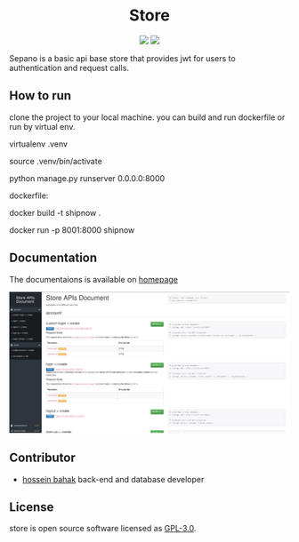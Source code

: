 <h1 align="center"> Store </h1>

<p align="center">
  <img src="https://img.shields.io/static/v1?label=Backend&message=Django DRF&color=blue">
  <img src="https://img.shields.io/static/v1?label=Database&message=SQLite&color=important">
</p>


Sepano is a basic api base store that provides jwt for users to authentication and request calls.  

## How to run
clone the project to your local machine. you can build and run dockerfile or run by virtual env.


virtualenv .venv  

source .venv/bin/activate  

python manage.py runserver 0.0.0.0:8000 


dockerfile:

docker build -t shipnow .

docker run -p 8001:8000 shipnow

## Documentation
The documentaions is available on [homepage](localhost:8000/)

<img src="https://raw.githubusercontent.com/hosseinbahak/sepano/main/media/doc.png">

## Contributor
* [hossein bahak](https://github.com/hosseinbahak) back-end and database developer
## License
store is open source software licensed as [GPL-3.0](https://github.com/hosseinbahak/SE2/blob/main/LICENSE).

